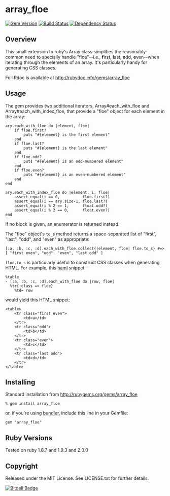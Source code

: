 # array_floe
[![Gem Version](https://badge.fury.io/rb/array_floe.png)](http://badge.fury.io/rb/array_floe)
[![Build Status](https://secure.travis-ci.org/lomba/schema_plus.png)](http://travis-ci.org/ronen/array_floe)
[![Dependency Status](https://gemnasium.com/lomba/schema_plus.png)](https://gemnasium.com/ronen/array_floe)

## Overview

This small extension to ruby's Array class simplifies the reasonably-common
need to specially handle "floe"--i.e., **f**irst, **l**ast, **o**dd,
**e**ven--when iterating through the elements of an array.  It's particularly
handy for generating CSS classes.

Full Rdoc is available at http://rubydoc.info/gems/array_floe

## Usage

The gem provides two additional iterators, Array#each_with_floe and
Array#each_with_index_floe, that provide a "floe" object for each element in
the array:

    ary.each_with_floe do |element, floe|
        if floe.first?
            puts "#{element} is the first element"
        end
        if floe.last?
            puts "#{element} is the last element"
        end
        if floe.odd?
            puts "#{element} is an odd-numbered element"
        end
        if floe.even?
            puts "#{element} is an even-numbered element"
        end
    end

    ary.each_with_index_floe do |element, i, floe|
        assert_equal(i == 0,          floe.first?)
        assert_equal(i == ary.size-1, floe.last?)
        assert_equal(i % 2 == 1,      float.odd?)
        assert_equal(i % 2 == 0,      float.even?)
    end

If no block is given, an enumerator is returned instead.

The "floe" object's `to_s` method returns a space-separated list of "first",
"last", "odd", and "even" as appropriate:

    [:a, :b, :c, :d].each_with_floe.collect{|element, floe| floe.to_s} #=> [ "first even", "odd", "even", "last odd" ]

`floe.to_s` is particularly useful to construct CSS classes when generating
HTML.  For example, this [haml](http://haml-lang.com/) snippet:

    %table
    - [:a, :b, :c, :d].each_with_floe do |row, floe|
      %tr{:class => floe}
        %td= row

would yield this HTML snippet:

    <table>
        <tr class="first even">
            <td>a</td>
        </tr>
        <tr class="odd">
            <td>b</td>
        </tr>
        <tr class="even">
            <td>c</td>
        </tr>
        <tr class="last odd">
            <td>d</td>
        </tr>
    </table>

## Installing

Standard installation from http://rubygems.org/gems/array_floe

    % gem install array_floe

or, if you're using [bundler](http://gembundler.com/), include this line in
your Gemfile:

    gem "array_floe"

## Ruby Versions

Tested on ruby 1.8.7 and 1.9.3 and 2.0.0

## Copyright

Released under the MIT License.  See LICENSE.txt for further details.


[![Bitdeli Badge](https://d2weczhvl823v0.cloudfront.net/ronen/array_floe/trend.png)](https://bitdeli.com/free "Bitdeli Badge")

